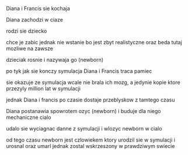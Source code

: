 Diana i Francis sie kochaja

Diana zachodzi w ciaze

rodzi sie dziecko

chce je zabic jednak nie wstanie bo jest zbyt realistyczne oraz beda tutaj mozliwe na zawsze

dzieciak rosnie i nazywaja go (newborn)

po tyk jak sie konczy symulacja Diana i Francis traca pamiec

sie okazuje ze symulacja wcale nie brala ich mozg, a jedynie kopie ktore przezyly million lat w symulacji

jednak Diana i francis po czasie dostaje przeblyskow z tamtego czasu

Diana postanawia spowrotem ozyc (newborn) i buduje dla niego mechaniczne cialo

udalo sie wyciagnac danne z symulacji i wlozyc newborn w cialo

od tego czasu newborn jest czlowiekem ktory urodzil sie w symulacji i urosnal oraz umarl jednak zostal wskrzeszony w prawdziwym swiecie
